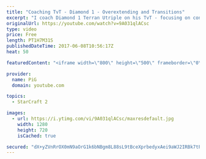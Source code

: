 ```yaml
---
title: "Coaching TvT - Diamond 1 - Overextending and Transitions"
excerpt: "I coach Diamond 1 Terran Utriple on his TvT - focusing on consistent transitions and recognising where he overextends -- Watch live at https://www.twitch.tv/x5_pig"
originalUrl: https://youtube.com/watch?v=9A031qlACsc
type: video
price: Free
length: PT1H7M31S
publishedDateTime: 2017-06-08T10:56:17Z
heat: 50

featuredContent: "<iframe width=\"800\" height=\"500\" frameborder=\"0\" src=\"https://www.youtube.com/embed/9A031qlACsc\" allow=\"accelerometer; autoplay; encrypted-media; gyroscope; picture-in-picture\" allowfullscreen></iframe>"

provider:
  name: PiG
  domain: youtube.com

topics:
  - StarCraft 2

images:
  - url: https://i.ytimg.com/vi/9A031qlACsc/maxresdefault.jpg
    width: 1280
    height: 720
    isCached: true

secured: "dX+yZVnRrOX0mN9aOrG1k6bNBgm8L88sL9tBceXprbedyxAei9aWJ2IRBk7tP+1jzsO2vN3cCsc0RuMu/rG8gGtcExVVviBflvn4/Y4J5WMFtOPXRKXzUHV53VDPrl3P6nk4dYk1Rs7OBYxxo1B9USfovpRpdHCtLKsONKM7AGV1OFPA1kmA0e/HivhSE3AOxW3iMFlxm58TxfJX98NkC+4cSNhdYgifWTLlUYq8+ORfkt/NCsuqZrW480XbdqS2/YAIvES9diZCFZ18I3B1gKpIxSvyfWyuienJDxFKGSOvsFUzppR5HYjDrT+EIU7AgrsDPSqAfSAKWtvECRR0A9Leg8rZ/jmvTUQRMR0zaF6xi88su2vMBKWW4MskCz4ifEp2jPos5lCc2XqrCApmUm9Yho1RMmC/86qMILQWqGo=;Rp0yUci1exOGlQ8szuGE0g=="
---
```


